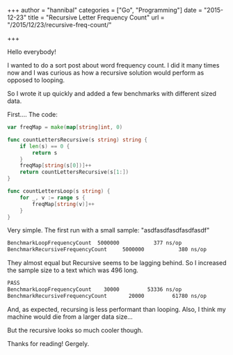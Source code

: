 +++
author = "hannibal"
categories = ["Go", "Programming"]
date = "2015-12-23"
title = "Recursive Letter Frequency Count"
url = "/2015/12/23/recursive-freq-count/"

+++

Hello everybody!

I wanted to do a sort post about word frequency count. I did it many times now and I was curious as how a recursive solution would perform as opposed to looping.

So I wrote it up quickly and added a few benchmarks with different sized data.

First.... The code:

~~~go
var freqMap = make(map[string]int, 0)

func countLettersRecursive(s string) string {
    if len(s) == 0 {
        return s
    }
    freqMap[string(s[0])]++
    return countLettersRecursive(s[1:])
}

func countLettersLoop(s string) {
    for _, v := range s {
        freqMap[string(v)]++
    }
}
~~~

Very simple. The first run with a small sample: "asdfasdfasdfasdfasdf"

~~~bash
BenchmarkLoopFrequencyCount  5000000           377 ns/op
BenchmarkRecursiveFrequencyCount     5000000           380 ns/op
~~~

They almost equal but Recursive seems to be lagging behind. So I increased the sample size to a text which was 496 long.

~~~bash
PASS
BenchmarkLoopFrequencyCount    30000         53336 ns/op
BenchmarkRecursiveFrequencyCount       20000         61780 ns/op
~~~

And, as expected, recursing is less performant than looping. Also, I think my machine would die from a larger data size...

But the recursive looks so much cooler though.

Thanks for reading!
Gergely.
